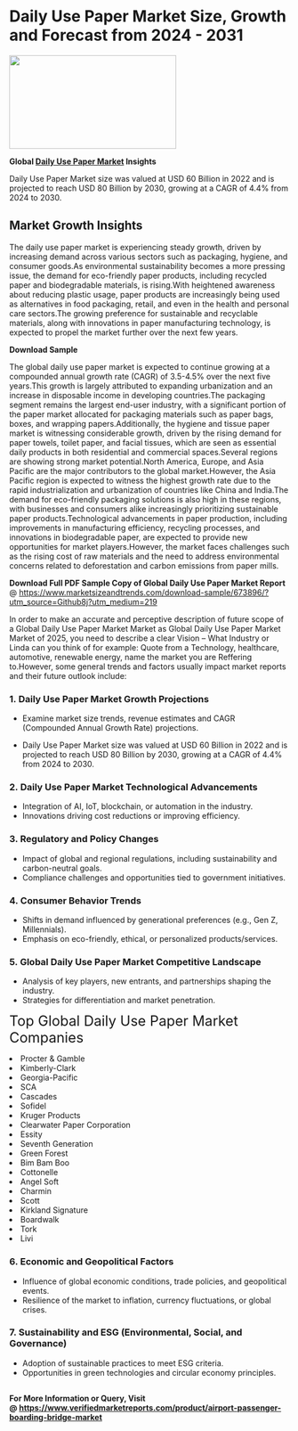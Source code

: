 <H1>Daily Use Paper Market Size, Growth and Forecast from 2024 - 2031</H1><img class="aligncenter size-medium wp-image-584254" src="https://thirdeyenews.in/wp-content/uploads/2024/09/Global-Market-Research-300x168.jpeg" alt="" width="300" height="168" /><p><strong>Global&nbsp;<a href="https://www.marketsizeandtrends.com/download-sample/673896/?utm_source=Github8j?utm_medium=219">Daily Use Paper Market</a> Insights</strong></p><p>Daily Use Paper Market size was valued at USD 60 Billion in 2022 and is projected to reach USD 80 Billion by 2030, growing at a CAGR of 4.4% from 2024 to 2030.</p><p><h2>Market Growth Insights</h2> <p>The daily use paper market is experiencing steady growth, driven by increasing demand across various sectors such as packaging, hygiene, and consumer goods.As environmental sustainability becomes a more pressing issue, the demand for eco-friendly paper products, including recycled paper and biodegradable materials, is rising.With heightened awareness about reducing plastic usage, paper products are increasingly being used as alternatives in food packaging, retail, and even in the health and personal care sectors.The growing preference for sustainable and recyclable materials, along with innovations in paper manufacturing technology, is expected to propel the market further over the next few years.</p> <p><strong>Download Sample</strong></p> <p>The global daily use paper market is expected to continue growing at a compounded annual growth rate (CAGR) of 3.5-4.5% over the next five years.This growth is largely attributed to expanding urbanization and an increase in disposable income in developing countries.The packaging segment remains the largest end-user industry, with a significant portion of the paper market allocated for packaging materials such as paper bags, boxes, and wrapping papers.Additionally, the hygiene and tissue paper market is witnessing considerable growth, driven by the rising demand for paper towels, toilet paper, and facial tissues, which are seen as essential daily products in both residential and commercial spaces.Several regions are showing strong market potential.North America, Europe, and Asia Pacific are the major contributors to the global market.However, the Asia Pacific region is expected to witness the highest growth rate due to the rapid industrialization and urbanization of countries like China and India.The demand for eco-friendly packaging solutions is also high in these regions, with businesses and consumers alike increasingly prioritizing sustainable paper products.Technological advancements in paper production, including improvements in manufacturing efficiency, recycling processes, and innovations in biodegradable paper, are expected to provide new opportunities for market players.However, the market faces challenges such as the rising cost of raw materials and the need to address environmental concerns related to deforestation and carbon emissions from paper mills.<p><span class=""><strong>Download Full PDF Sample Copy of Global Daily Use Paper Market Report</strong> @ <a href="https://www.marketsizeandtrends.com/download-sample/673896/?utm_source=Github8j?utm_medium=219" target="_blank">https://www.marketsizeandtrends.com/download-sample/673896/?utm_source=Github8j?utm_medium=219</a></span></p><p>In order to make an accurate and perceptive description of future scope of a Global&nbsp;Daily Use Paper Market Market as Global&nbsp;Daily Use Paper Market Market of 2025, you need to describe a clear Vision &ndash; What Industry or Linda can you think of for example: Quote from a Technology, healthcare, automotive, renewable energy, name the market you are Reffering to.However, some general trends and factors usually impact market reports and their future outlook include:</p><h3>1.&nbsp;<strong>Daily Use Paper Market Growth Projections</strong></h3><ul><li>Examine market size trends, revenue estimates and CAGR (Compounded Annual Growth Rate) projections.</li><li><p>Daily Use Paper Market size was valued at USD 60 Billion in 2022 and is projected to reach USD 80 Billion by 2030, growing at a CAGR of 4.4% from 2024 to 2030.</p></li></ul><h3>2.&nbsp;<strong>Daily Use Paper Market Technological Advancements</strong></h3><ul><li>Integration of AI, IoT, blockchain, or automation in the industry.</li><li>Innovations driving cost reductions or improving efficiency.</li></ul><h3>3.&nbsp;<strong>Regulatory and Policy Changes</strong></h3><ul><li>Impact of global and regional regulations, including sustainability and carbon-neutral goals.</li><li>Compliance challenges and opportunities tied to government initiatives.</li></ul><h3>4.&nbsp;<strong>Consumer Behavior Trends</strong></h3><ul><li>Shifts in demand influenced by generational preferences (e.g., Gen Z, Millennials).</li><li>Emphasis on eco-friendly, ethical, or personalized products/services.</li></ul><h3>5.&nbsp;<strong>Global Daily Use Paper Market Competitive Landscape</strong></h3><ul><li>Analysis of key players, new entrants, and partnerships shaping the industry.</li><li>Strategies for differentiation and market penetration.</li></ul><p data-pm-slice="1 1 []"><span style="color: inherit; font-family: inherit; font-size: 25px;">Top Global Daily Use Paper Market Companies</span></p><div class="" data-test-id=""><p><li>Procter & Gamble</li><li> Kimberly-Clark</li><li> Georgia-Pacific</li><li> SCA</li><li> Cascades</li><li> Sofidel</li><li> Kruger Products</li><li> Clearwater Paper Corporation</li><li> Essity</li><li> Seventh Generation</li><li> Green Forest</li><li> Bim Bam Boo</li><li> Cottonelle</li><li> Angel Soft</li><li> Charmin</li><li> Scott</li><li> Kirkland Signature</li><li> Boardwalk</li><li> Tork</li><li> Livi</li></p></div><h3>6.&nbsp;<strong>Economic and Geopolitical Factors</strong></h3><ul><li>Influence of global economic conditions, trade policies, and geopolitical events.</li><li>Resilience of the market to inflation, currency fluctuations, or global crises.</li></ul><h3>7.&nbsp;<strong>Sustainability and ESG (Environmental, Social, and Governance)</strong></h3><ul><li>Adoption of sustainable practices to meet ESG criteria.</li><li>Opportunities in green technologies and circular economy principles.</li></ul><h2><strong style="font-size: 14px;">For More Information or Query, Visit @&nbsp;</strong><a style="background-color: #ffffff; font-size: 14px;" href="https://www.marketsizeandtrends.com/report/daily-use-paper-market/" target="_blank">https://www.verifiedmarketreports.com/product/airport-passenger-boarding-bridge-market</a></h2>